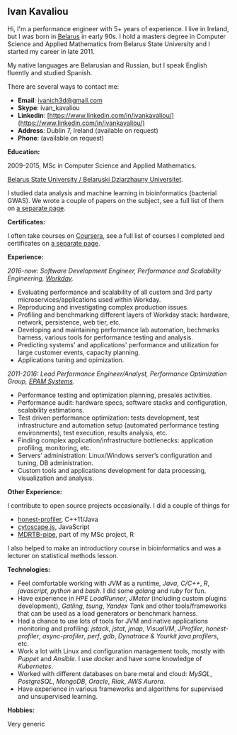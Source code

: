 ## Ivan Kavaliou

Hi, I'm a performance engineer with 5+ years of experience. I live in Ireland, but I was born in [Belarus](https://en.wikipedia.org/wiki/Belarus) in early 90s. I hold a masters degree in Computer Science and Applied Mathematics from Belarus State University and I started my career in late 2011. 

My native languages are Belarusian and Russian, but I speak English fluently and studied Spanish.

There are several ways to contact me:
- __Email__: ivanich3d@gmail.com
- __Skype__: ivan_kavaliou
- __Linkedin__: [https://www.linkedin.com/in/ivankavaliou/](https://www.linkedin.com/in/ivankavaliou/)
- __Address__: Dublin 7, Ireland (available on request)
- __Phone__: (available on request)

__Education:__

2009-2015, MSc in Computer Science and Applied Mathematics.

[Belarus State University / Belaruski Dziarzhauny Universitet](https://bsu.by/).

I studied data analysis and machine learning in bioinformatics (bacterial GWAS). We wrote a couple of papers on the subject, see a full list of them on [a separate page](/pubs).

__Certificates:__

I often take courses on [Coursera](https://www.coursera.org/), see a full list of courses I completed and certificates on [a separate page](/certs).

__Experience:__

_2016-now: Software Development Engineer, Performance and Scalability Engineering, [Workday](https://www.workday.com/)._
- Evaluating performance and scalability of all custom and 3rd party microservices/applications used within Workday.
- Reproducing and investigating complex production issues.
- Profiling and benchmarking different layers of Workday stack: hardware, network, persistence, web tier, etc.
- Developing and maintaining performance lab automation, bechmarks harness, various tools for performance testing and analysis.
- Predicting systems' and applications' performance and utilization for large customer events, capacity planning.
- Applications tuning and opimization.

_2011-2016: Lead Performance Engineer/Analyst, Performance Optimization Group, [EPAM Systems](https://www.epam.com/)._
- Performance testing and optimization planning, presales activities.
- Performance audit: hardware specs, software stacks and configuration, scalability estimations.
- Test driven performance optimization: tests development, test infrastructure and automation setup (automated performance testing environments), test execution, results analysis, etc.
- Finding complex application/infrastructure bottlenecks: application profiling, monitoring, etc.
- Servers’ administration: Linux/Windows server’s configuration and tuning, DB administration.
- Custom tools and applications development for data processing, visualization and analysis.

__Other Experience:__

I contribute to open source projects occasionally. I did a couple of things for
- [honest-profiler](https://github.com/jvm-profiling-tools/honest-profiler), C++11/Java
- [cytoscape.js](https://github.com/ikavalio/cytoscape.js), JavaScript
- [MDRTB-pipe](https://github.com/ikavalio/MDRTB-pipe), part of my MSc project, R

I also helped to make an introductiory course in bioinformatics and was a lecturer on statistical methods lesson. 

__Technologies:__

- Feel comfortable working with _JVM_ as a runtime, _Java_, _C/C++_, _R_, _javascript_, _python_ and _bash_. I did some _golang_ and _ruby_ for fun.
- Have experience in _HPE LoadRunner_, _JMeter_ (including custom plugins development), _Gatling_, _tsung_, _Yandex Tank_ and other tools/frameworks that can be used as a load generators or benchmark harness.
- Had a chance to use lots of tools for JVM and native applications monitoring and profiling: _jstack_, _jstat_, _jmap_, _VisualVM_, _JProfiler_, _honest-profiler_, _async-profiler_, _perf_, _gdb_, _Dynatrace & Yourkit java profilers_, etc.
- Work a lot with Linux and configuration management tools, mostly with _Puppet_ and _Ansible_. I use _docker_ and have some knowledge of _Kubernetes_.
- Worked with different databases on bare metal and cloud: _MySQL_, _PostgreSQL_, _MongoDB_, _Oracle_, _Riak_, _AWS Aurora_.
- Have experience in various frameworks and algorithms for supervised and unsupervised learning. 

__Hobbies:__

Very generic

